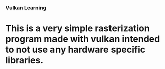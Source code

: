### Vulkan Learning
# This is a very simple rasterization program made with vulkan intended to not use any hardware specific libraries.